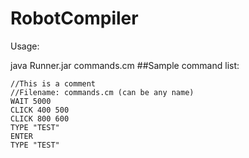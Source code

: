 # RobotCompiler

Usage:

java Runner.jar commands.cm
##Sample command list:

```
//This is a comment
//Filename: commands.cm (can be any name)
WAIT 5000
CLICK 400 500
CLICK 800 600
TYPE "TEST"
ENTER
TYPE "TEST"
```
